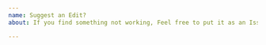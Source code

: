 ```yaml
---
name: Suggest an Edit?
about: If you find something not working, Feel free to put it as an Issue.

---
```



